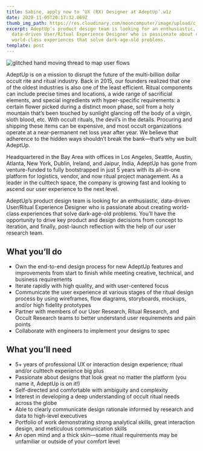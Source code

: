 ```yaml
---
title: Sabine, apply now to ‘UX (RX) Designer at AdeptUp’.w1z
date: 2020-11-05T20:17:32.069Z
thumb_img_path: https://res.cloudinary.com/mooncomputer/image/upload/c_scale,e_auto_saturation,h_300,q_auto:best/v1604607501/Moon%20Computer%20Blog/W1Z/rx-designer-at-adeptup--glitched.jpg
excerpt: AdeptUp’s product design team is looking for an enthusiastic,
  data-driven User/Ritual Experience Designer who is passionate about creating
  world-class experiences that solve dark-age-old problems.
template: post
---
```

![glitched hand moving thread to map user flows](https://res.cloudinary.com/mooncomputer/image/upload/c_scale,e_auto_saturation,h_800,q_auto:best/v1604607501/Moon%20Computer%20Blog/W1Z/rx-designer-at-adeptup--glitched.jpg "Sabine, apply now to ‘UX (RX) Designer at AdeptUp’")



AdeptUp is on a mission to disrupt the future of the multi-billion dollar occult rite and ritual industry. Back in 2015, our founders realized that one of the oldest industries is also one of the least efficient. Ritual components can include precise times and locations, a wide range of sacrificial elements, and special ingredients with hyper-specific requirements: a certain flower picked during a distinct moon phase, soil from a holy mountain that’s been touched by sunlight glancing off the body of a virgin, sloth blood, etc. With occult rituals, the devil’s in the details. Procuring and shipping these items can be expensive, and most occult organizations operate at a near-permanent net loss year after year. We believe that adherence to the hidden ways shouldn’t break the bank—that’s why we built AdeptUp.

Headquartered in the Bay Area with offices in Los Angeles, Seattle, Austin, Atlanta, New York, Dublin, Ireland, and Jaipur, India, AdeptUp has gone from venture-funded to fully bootstrapped in just 5 years with its all-in-one platform for logistics, vendor, and now ritual project management. As a leader in the culttech space, the company is growing fast and looking to ascend our user experience to the next level. 

AdeptUp’s product design team is looking for an enthusiastic, data-driven User/Ritual Experience Designer who is passionate about creating world-class experiences that solve dark-age-old problems. You’ll have the opportunity to drive key product and design decisions from concept to iteration, and finally, post-launch reflection with the help of our user research team. 



## What you’ll do

* Own the end-to-end design process for new AdeptUp features and improvements from start to finish while meeting creative, technical, and business requirements
* Iterate rapidly with high quality, and with user-centered focus
* Communicate the user experience at various stages of the ritual design process by using wireframes, flow diagrams, storyboards, mockups, and/or high fidelity prototypes
* Partner with members of our User Research, Ritual Research, and Occult Research teams to better understand user requirements and pain points
* Collaborate with engineers to implement your designs to spec



## What you’ll need

* 5+ years of professional UX or interaction design experience; ritual and/or culttech experience big plus
* Passionate about designs that look great no matter the platform (you name it, AdeptUp is on it!)
* Self-directed and comfortable with ambiguity and complexity
* Interest in developing a deep understanding of occult ritual needs across the globe
* Able to clearly communicate design rationale informed by research and data to high-level executives
* Portfolio of work demonstrating strong analytical skills, great interaction design, and meticulous communication skills
* An open mind and a thick skin—some ritual requirements may be unfamiliar or outside of your comfort level